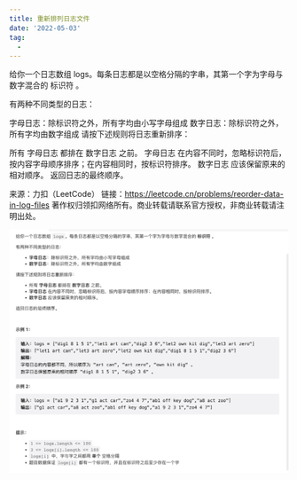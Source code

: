 ```yaml
---
title: 重新排列日志文件
date: '2022-05-03'
tag:
  - 
---
```

给你一个日志数组 logs。每条日志都是以空格分隔的字串，其第一个字为字母与数字混合的 标识符 。

有两种不同类型的日志：

字母日志：除标识符之外，所有字均由小写字母组成
数字日志：除标识符之外，所有字均由数字组成
请按下述规则将日志重新排序：

所有 字母日志 都排在 数字日志 之前。
字母日志 在内容不同时，忽略标识符后，按内容字母顺序排序；在内容相同时，按标识符排序。
数字日志 应该保留原来的相对顺序。
返回日志的最终顺序。

来源：力扣（LeetCode）
链接：<https://leetcode.cn/problems/reorder-data-in-log-files>
著作权归领扣网络所有。商业转载请联系官方授权，非商业转载请注明出处。

![alt](./image/example.png)
